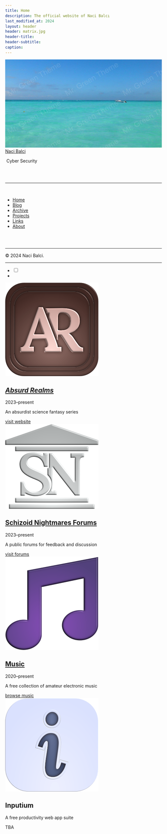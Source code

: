 ```yaml
---
title: Home
description: The official website of Naci Balcı
last_modified_at: 2024
layout: header
header: matrix.jpg
header-title: 
header-subtitle: 
caption: 
---
```



<div class="feature" markdown=0>
    <nav id="side-nav-container"><div class="side-nav"><div class="side-nav-brand"> <img src="/assets/img/posts/post_pic1.jpg" alt=""><div class="brand-holder"> <a href="/" translate="no">Naci Balci</a></div><p>&nbsp;Cyber Security</p><br></div><br> <a href="javascript:void(0);" class="side-nav-close"> <i class="fa fa-angle-double-left fa-2x" aria-hidden="true"></i> </a><hr> <br><div class="side-nav-buttons"><ul class="nav nav-pills nav-stacked"><li style="pointer-events: none;"><a href="/" class="active-page hover-effect"><i class="fa-fw fa fa-home" aria-hidden="true"></i>Home</a></li><li><a href="/tabs/blog/" class=" hover-effect"><i class="fa-fw fa fa-pencil-square-o" aria-hidden="true"></i>Blog</a></li><li><a href="/tabs/archive.html" class=" hover-effect"><i class="fa-fw fa fa-archive" aria-hidden="true"></i>Archive</a></li><li><a href="/tabs/projects.html" class=" hover-effect"><i class="fa-fw fa fa-cog" aria-hidden="true"></i>Projects</a></li><li><a href="/tabs/links.html" class=" hover-effect"><i class="fa-fw fa fa-link" aria-hidden="true"></i>Links</a></li><li><a href="/tabs/about.html" class=" hover-effect"><i class="fa-fw fa fa-user-o" aria-hidden="true"></i>About</a></li></ul></div><br> <br><hr id="toc-view-top"><div class="side-nav-footer" translate="no"><p>© 2024 Naci Balci.</p></div></div><div class="side-nav-bottom-buttons-container"><hr><ul><li><div class="color_scheme_switch_side_holder" data-toggle="tooltip" data-placement="top" title="" data-original-title="Color scheme"> <label class="color-scheme-switch hover-effect"> <input type="checkbox" class="checkbox_color_switch"> <span></span> </label></div></li><li><div class="cookie-icon hover-effect" onclick="CookieConsent.showSettings();" data-toggle="tooltip" data-placement="top" title="" data-original-title="Cookie settings"><div class="cookie-wrapper"> <i class="fa fa-circle bitten-cookie" aria-hidden="true"></i> <i class="fa fa-circle small-ellipse-icon" aria-hidden="true"></i> <i class="fa fa-spinner inner-icon" aria-hidden="true"></i> <i class="fa fa-circle-thin outer-icon" aria-hidden="true"></i></div></div></li></ul></div></nav>
    <a href="https://absurdrealms.com/" target="_blank"><img src="/assets/images/ar_icon_small.png"></a>
    <div>
        <h2><i><a href="https://absurdrealms.com/" target="_blank">Absurd Realms</a></i></h2>
        <p class="cap">2023–present</p>
        <p>An absurdist science fantasy series</p>
        <div><a href="https://absurdrealms.com/" target="_blank">visit website</a></div>
    </div>
</div>

<div class="feature" markdown=0>
    <a href="https://schizoidnightmares.net/" target="_blank"><img src="/assets/images/snf_icon_small.png"></a>
    <div>
        <h2><a href="https://schizoidnightmares.net/" target="_blank">Schizoid Nightmares Forums</a></h2>
        <p class="cap">2023–present</p>
        <p>A public forums for feedback and discussion</p>
        <div><a href="https://schizoidnightmares.net/" target="_blank">visit forums</a></div>
    </div>
</div>

<div class="feature" markdown=0>
    <a href="/music/"><img src="/assets/images/note_small.png"></a>
    <div>
        <h2><a href="/music/">Music</a></h2>
        <p class="cap">2020–present</p>
        <p>A free collection of amateur electronic music</p>
        <div><a href="/music/">browse music</a></div>
    </div>
</div>

<div class="feature" markdown=0>
    <img src="/assets/images/inputium_icon_small.png">
    <div>
        <h2>Inputium</h2>
        <p>A free productivity web app suite</p>
        <div>TBA</div>
    </div>
</div>